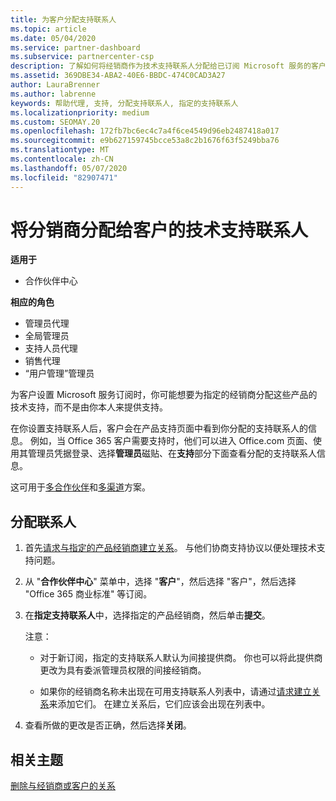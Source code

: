 ```yaml
---
title: 为客户分配支持联系人
ms.topic: article
ms.date: 05/04/2020
ms.service: partner-dashboard
ms.subservice: partnercenter-csp
description: 了解如何将经销商作为技术支持联系人分配给已订阅 Microsoft 服务的客户。
ms.assetid: 369DBE34-ABA2-40E6-BBDC-474C0CAD3A27
author: LauraBrenner
ms.author: labrenne
keywords: 帮助代理, 支持, 分配支持联系人, 指定的支持联系人
ms.localizationpriority: medium
ms.custom: SEOMAY.20
ms.openlocfilehash: 172fb7bc6ec4c7a4f6ce4549d96eb2487418a017
ms.sourcegitcommit: e9b627159745bcce53a8c2b1676f63f5249bba76
ms.translationtype: MT
ms.contentlocale: zh-CN
ms.lasthandoff: 05/07/2020
ms.locfileid: "82907471"
---
```

# <a name="assign-a-reseller-as-a-technical-support-contact-for-customers"></a>将分销商分配给客户的技术支持联系人

**适用于**

- 合作伙伴中心

**相应的角色**

- 管理员代理
- 全局管理员
- 支持人员代理
- 销售代理
- “用户管理”管理员

为客户设置 Microsoft 服务订阅时，你可能想要为指定的经销商分配这些产品的技术支持，而不是由你本人来提供支持。

在你设置支持联系人后，客户会在产品支持页面中看到你分配的支持联系人的信息。 例如，当 Office 365 客户需要支持时，他们可以进入 Office.com 页面、使用其管理员凭据登录、选择**管理员**磁贴、在**支持**部分下面查看分配的支持联系人信息。

这可用于[多合作伙伴](multipartner.md)和[多渠道](multichannel.md)方案。 

<a href="" id="assigncontacts"></a>
## <a name="assign-contacts"></a>分配联系人

1.  首先[请求与指定的产品经销商建立关系](request-a-relationship-with-a-customer.md)。 与他们协商支持协议以便处理技术支持问题。

2.  从 "**合作伙伴中心**" 菜单中，选择 "**客户**"，然后选择 "客户"，然后选择 "Office 365 商业标准" 等订阅。

3.  在**指定支持联系人**中，选择指定的产品经销商，然后单击**提交**。 

    注意： 
    
    *  对于新订阅，指定的支持联系人默认为间接提供商。 你也可以将此提供商更改为具有委派管理员权限的间接经销商。
    
    *  如果你的经销商名称未出现在可用支持联系人列表中，请通过[请求建立关系](request-a-relationship-with-a-customer.md)来添加它们。 在建立关系后，它们应该会出现在列表中。  

4.  查看所做的更改是否正确，然后选择**关闭**。

## <a name="related-topics"></a>相关主题

[删除与经销商或客户的关系](remove-a-relationship.md)